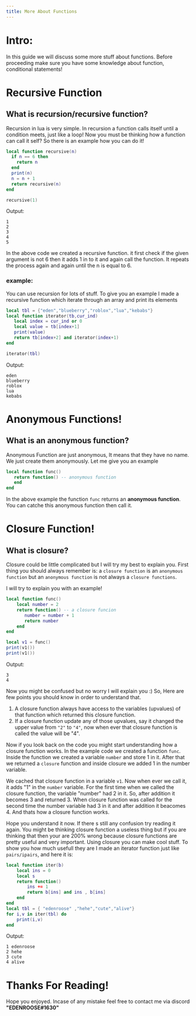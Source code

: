 ```yaml
---
title: More About Functions
---
```

# Intro:
In this guide we will discuss some more stuff about functions. Before proceeding make sure you have some knowledge about function, conditional statements!

# Recursive Function
## What is recursion/recursive function?
Recursion in lua is very simple. In recursion a function calls itself until a condition meets, just like a loop!
Now you must be thinking how a function can call it self?
So there is an example how you can do it!

```lua
local function recursive(n)
  if n == 6 then
    return n
  end
  print(n)
  n = n + 1
  return recursive(n)
end

recursive(1)
```
Output:
```
1
2
3
4
5
```
In the above code we created a recursive function. it first check if the given argument is not 6 then it adds 1 in to it and again call the function.
It repeats the process again and again until the n is equal to 6.

### example:
You can use recursion for lots of stuff. To give you an example I made a recursive function which iterate through an array and print its elements
```lua
local tbl = {"eden","blueberry","roblox","lua","kebabs"}
local function iterator(tb,cur_ind)
   local index = cur_ind or 0
   local value = tb[index+1]
   print(value)
   return tb[index+2] and iterator(index+1)
end

iterator(tbl)
```
Output:

```
eden
blueberry
roblox
lua
kebabs
```

# Anonymous Functions!
## What is an anonymous function?
Anonymous Function are just anonymous, It means that they have no name. We just create them anonymously.
Let me give you an example 
```lua
local function func()
   return function() -- anonymous function
   end
end
```
In the above example the function ``func`` returns an **anonymous function**. You can catche this anonymous function then call it.


# Closure Function!
## What is closure?
Closure could be little complicated but I will try my best to explain you.
First thing you should always remember is: a `closure function` is an `anonymous function` but an `anonymous function` is not always a `closure functions`.

I will try to explain you with an example!
```lua
local function func()
    local number = 2
    return function() -- a closure funcion
       number = number + 1
       return number
    end
end

local v1 = func()
print(v1())
print(v1())
```
 Output:
 ```
 3
 4
 ```
Now you might be confused but no worry I will explain you :)
So, Here are few points you should know in order to understand that.
1) A closure function always have access to the variables (upvalues) of that function which returned this closure function.
2) If a closure function update any of those upvalues, say it changed the upper value from `"2"` to `"4"`, now when ever that closure function is called the value will be "4".

Now if you look back on the code you might start understanding how a closure function works.
In the example code we created a function ``func``. Inside the function we created a variable ``number`` and store 1 in it. After that we returned a `closure` function and inside closure we added 1 in the number variable.

We cached that closure function in a variable `v1`. Now when ever we call it, it adds "1" in the `number` variable. For the first time when we called the closure function, the variable "number" had 2 in it. So, after addition it becomes 3 and returned 3. When closure function was called for the second time the number variable had 3 in it and after addition it beacomes 4. And thats how a closure function works.

Hope you understand it now. If there s still any confusion try reading it again.
You might be thinking closure function a useless thing but if you are thinking that then your are 200% wrong because closure functions are pretty useful and very important.
Using closure you can make cool stuff.
To show you how much usefull they are I made an iterator function just like ``pairs/ipairs``, and here it is:
```lua
local function iter(b)
	local ins = 0
	local s
	return function()
		ins += 1
		return b[ins] and ins , b[ins]
	end
end
local tbl = { "edenroose" ,"hehe","cute","alive"}
for i,v in iter(tbl) do
	print(i,v)
end
```
Output:
```
1 edenroose
2 hehe
3 cute
4 alive
```

# Thanks For Reading!
Hope you enjoyed. Incase of any mistake feel free to contact me via discord **"EDENROOSE#1630"**




